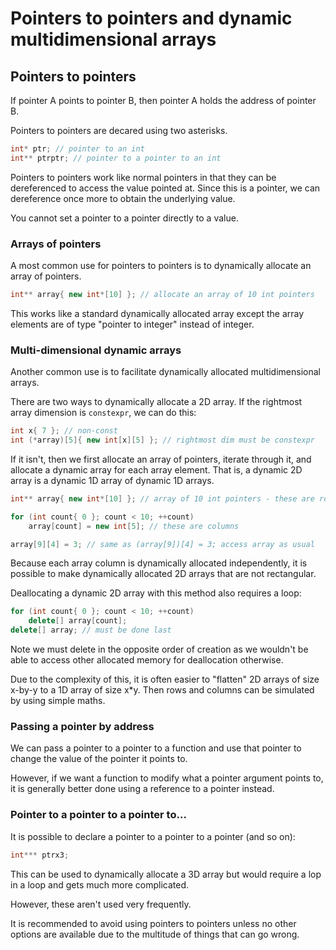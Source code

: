 # Pointers to pointers and dynamic multidimensional arrays

## Pointers to pointers

If pointer A points to pointer B, then pointer A holds the address of pointer B.

Pointers to pointers are decared using two asterisks.

```cpp
int* ptr; // pointer to an int
int** ptrptr; // pointer to a pointer to an int
```

Pointers to pointers work like normal pointers in that they can be dereferenced to access the value pointed at.
Since this is a pointer, we can dereference once more to obtain the underlying value.

You cannot set a pointer to a pointer directly to a value.

### Arrays of pointers

A most common use for pointers to pointers is to dynamically allocate an array of pointers.

```cpp
int** array{ new int*[10] }; // allocate an array of 10 int pointers
```

This works like a standard dynamically allocated array except the array elements are of type "pointer to integer" instead of integer.

### Multi-dimensional dynamic arrays

Another common use is to facilitate dynamically allocated multidimensional arrays.

There are two ways to dynamically allocate a 2D array.
If the rightmost array dimension is `constexpr`, we can do this:
```cpp
int x{ 7 }; // non-const
int (*array)[5]{ new int[x][5] }; // rightmost dim must be constexpr
```

If it isn't, then we first allocate an array of pointers, iterate through it, and allocate a dynamic array for each array element.
That is, a dynamic 2D array is a dynamic 1D array of dynamic 1D arrays.
```cpp
int** array{ new int*[10] }; // array of 10 int pointers - these are rows

for (int count{ 0 }; count < 10; ++count)
    array[count] = new int[5]; // these are columns

array[9][4] = 3; // same as (array[9])[4] = 3; access array as usual
```

Because each array column is dynamically allocated independently, it is possible to make dynamically allocated 2D arrays that are not rectangular.

Deallocating a dynamic 2D array with this method also requires a loop:
```cpp
for (int count{ 0 }; count < 10; ++count)
    delete[] array[count];
delete[] array; // must be done last
```

Note we must delete in the opposite order of creation as we wouldn't be able to access other allocated memory for deallocation otherwise.

Due to the complexity of this, it is often easier to "flatten" 2D arrays of size x-by-y to a 1D array of size x\*y.
Then rows and columns can be simulated by using simple maths.

### Passing a pointer by address

We can pass a pointer to a pointer to a function and use that pointer to change the value of the pointer it points to.

However, if we want a function to modify what a pointer argument points to, it is generally better done using a reference to a pointer instead.

### Pointer to a pointer to a pointer to...

It is possible to declare a pointer to a pointer to a pointer (and so on):
```cpp
int*** ptrx3;
```

This can be used to dynamically allocate a 3D array but would require a lop in a loop and gets much more complicated.

However, these aren't used very frequently.

It is recommended to avoid using pointers to pointers unless no other options are available due to the multitude of things that can go wrong.
